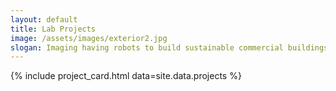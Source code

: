 ```yaml
---
layout: default
title: Lab Projects
image: /assets/images/exterior2.jpg
slogan: Imaging having robots to build sustainable commercial buildings with only 70% of your ideal budget 
---
```

{% include project_card.html data=site.data.projects %}
